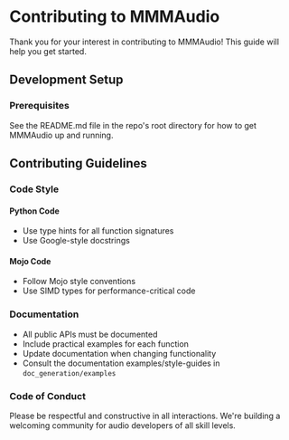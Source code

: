 # Contributing to MMMAudio

Thank you for your interest in contributing to MMMAudio! This guide will help you get started.

## Development Setup

### Prerequisites

See the README.md file in the repo's root directory for how to get MMMAudio up and running.

## Contributing Guidelines

### Code Style

#### Python Code
- Use type hints for all function signatures
- Use Google-style docstrings

#### Mojo Code
- Follow Mojo style conventions
- Use SIMD types for performance-critical code

### Documentation

- All public APIs must be documented
- Include practical examples for each function
- Update documentation when changing functionality
- Consult the documentation examples/style-guides in `doc_generation/examples`

### Code of Conduct

Please be respectful and constructive in all interactions. We're building a welcoming community for audio developers of all skill levels.